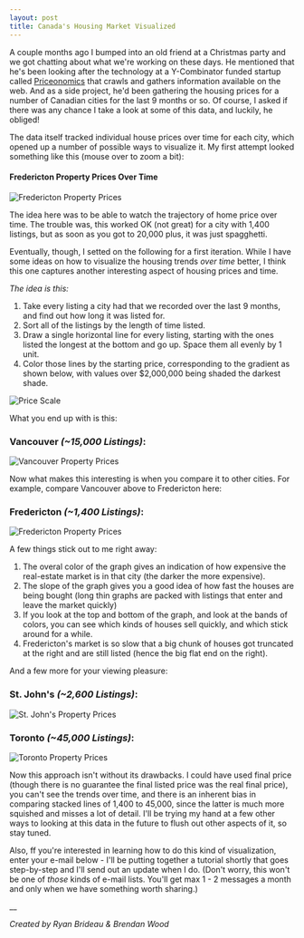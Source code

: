 ```yaml
---
layout: post
title: Canada's Housing Market Visualized
---
```


A couple months ago I bumped into an old friend at a Christmas party and we got chatting about what we're working on these days. He mentioned that he's been looking after the technology at a Y-Combinator funded startup called [Priceonomics](http://priceonomics.com/) that crawls and gathers information available on the web. And as a side project, he'd been gathering the housing prices for a number of Canadian cities for the last 9 months or so. Of course, I asked if there was any chance I take a look at some of this data, and luckily, he obliged!

The data itself tracked individual house prices over time for each city, which opened up a number of possible ways to visualize it. My first attempt looked something like this (mouse over to zoom a bit):

#### Fredericton Property Prices Over Time

![Fredericton Property Prices](/images/201502/FrederictonPropertyPricesLines.png)

The idea here was to be able to watch the trajectory of home price over time. The trouble was, this worked OK (not great) for a city with 1,400 listings, but as soon as you got to 20,000 plus, it was just spagghetti.

Eventually, though, I setted on the following for a first iteration. While I have some ideas on how to visualize the housing trends _over time_ better, I think this one captures another interesting aspect of housing prices and time.

_The idea is this:_

 1. Take every listing a city had that we recorded over the last 9 months, and find out how long it was listed for.
 2. Sort all of the listings by the length of time listed.
 3. Draw a single horizontal line for every listing, starting with the ones listed the longest at the bottom and go up. Space them all evenly by 1 unit.
 4. Color those lines by the starting price, corresponding to the gradient as shown below, with values over $2,000,000 being shaded the darkest shade.

![Price Scale](/images/201502/PriceScale.png)

 What you end up with is this:

### Vancouver _(~15,000 Listings)_:

![Vancouver Property Prices](/images/201502/VancouverPropertyPrices.png)

Now what makes this interesting is when you compare it to other cities. For example, compare Vancouver above to Fredericton here:

### Fredericton _(~1,400 Listings)_:

![Fredericton Property Prices](/images/201502/FrederictonPropertyPrices.png)

A few things stick out to me right away:

 1. The overal color of the graph gives an indication of how expensive the real-estate market is in that city (the darker the more expensive).
 2. The slope of the graph gives you a good idea of how fast the houses are being bought (long thin graphs are packed with listings that enter and leave the market quickly)
 3. If you look at the top and bottom of the graph, and look at the bands of colors, you can see which kinds of houses sell quickly, and which stick around for a while.
 4. Fredericton's market is so slow that a big chunk of houses got truncated at the right and are still listed (hence the big flat end on the right).

And a few more for your viewing pleasure:

### St. John's _(~2,600 Listings)_:

![St. John's Property Prices](/images/201502/StJohnsPropertyPrices.png)

### Toronto _(~45,000 Listings)_:

![Toronto Property Prices](/images/201502/TorontoPropertyPrices.png)

Now this approach isn't without its drawbacks. I could have used final price (though there is no guarantee the final listed price was the real final price), you can't see the trends over time, and there is an inherent bias in comparing stacked lines of 1,400 to 45,000, since the latter is much more squished and misses a lot of detail. I'll be trying my hand at a few other ways to looking at this data in the future to flush out other aspects of it, so stay tuned.

Also, ff you're interested in learning how to do this kind of visualization, enter your e-mail below - I'll be putting together a tutorial shortly that goes step-by-step and I'll send out an update when I do. (Don't worry, this won't be one of _those_ kinds of e-mail lists. You'll get max 1 - 2 messages a month and only when we have something worth sharing.)

__

_Created by Ryan Brideau & Brendan Wood_